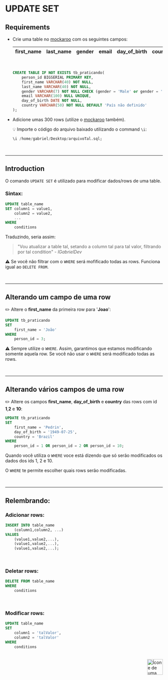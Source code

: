 # UPDATE SET

## Requirements
* Crie uma table no <a href="https://www.mockaroo.com/">mockaroo</a> com os seguintes campos:

    | first_name | last_name | gender | email | day_of_birth | country |
    | :--- |  :---  | :---  | :---  | :---  | :--- |
    
    <br>

    ```sql
    CREATE TABLE IF NOT EXISTS tb_praticando(
        person_id BIGSERIAL PRIMARY KEY,
        first_name VARCHAR(40) NOT NULL,
        last_name VARCHAR(40) NOT NULL,
        gender VARCHAR(7) NOT NULL CHECK (gender = 'Male' or gender = 'Female'),
        email VARCHAR(100) NULL UNIQUE,
        day_of_birth DATE NOT NULL,
        country VARCHAR(50) NOT NULL DEFAULT 'País não definido'
    );
    ```

* Adicione umas 300 rows (utilize o <a href="https://www.mockaroo.com/">mockaroo</a> também).

    💡 Importe o código do arquivo baixado utilizando o command `\i`:

    ```sql
    \i /home/gabriel/Desktop/arquivoTal.sql;
    ```

<br>
<hr>

## Introduction
O comando `UPDATE SET` é utilizado para modificar dados/rows de uma table.

### Sintax:

```sql
UPDATE table_name
SET column1 = value1,
    column2 = value2,
    ...
WHERE
    conditions
```

Traduzindo, seria assim:

> "Vou atualizar a table tal, setando a column tal para tal valor, filtrando por tal condition" - *lGabrielDev*

⚠️ Se você não filtrar com o `WHERE` será mofificado todas as rows. Funciona igual ao `DELETE FROM`.

<br>
<hr>


## Alterando um campo de uma row
✏️ Altere o **first_name** da primeira row para '**Joao**':

```sql
UPDATE tb_praticando 
SET
    first_name = 'João'
WHERE
    person_id = 3;
```
⚠️ Sempre utilize o `WHERE`. Assim, garantimos que estamos modificando somente aquela row. Se você não usar o `WHERE` será modificado todas as rows.

<br>
<hr>

## Alterando vários campos de uma row
✏️ Altere os campos **first_name**, **day_of_birth** e **country** das rows com id **1**,**2** e **10**: 

```sql
UPDATE tb_praticando
SET
    first_name = 'Pedrin',
    day_of_birth = '1949-07-25',
    country = 'Brazil'
WHERE
    person_id = 1 OR person_id = 2 OR person_id = 10;
```

Quando você utiliza o `WHERE` voce está dizendo que só serão modificados os dados dos ids 1, 2 e 10.

O `WHERE` te permite escolher quais rows serão modificadas.

<br>
<hr>

## Relembrando:
### Adicionar rows:

```sql
INSERT INTO table_name
    (column1,column2, ...)
VALUES
    (value1,value2,...),
    (value1,value2,...),
    (value1,value2,...);
```

<br>

### Deletar rows:
```sql
DELETE FROM table_name
WHERE
    conditions
```

<br>

### Modificar rows:
```sql
UPDATE table_name
SET
    column1 = 'talValor',
    column2 = 'talValor'
WHERE
    conditions
```

<br>

<!-- Next Page Button -->
<a href="https://github.com/lGabrielDev/06.postgreSQL/blob/main/2.praticando/6.1.mockaroo.md">
    <img alt="Ícone de uma seta apontada para direita, representando um link para a próxima página" src="https://cdn-icons-png.flaticon.com/512/8875/8875266.png" width="50px" height="50px" align="right">
</a>